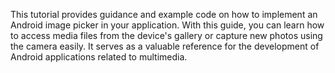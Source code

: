 This tutorial provides guidance and example code on how to implement an Android image picker in your application. With this guide, you can learn how to access media files from the device's gallery or capture new photos using the camera easily. It serves as a valuable reference for the development of Android applications related to multimedia.
